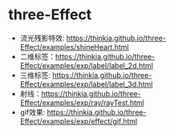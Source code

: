 # three-Effect

+ 流光残影特效: 
https://thinkia.github.io/three-Effect/examples/shineHeart.html
+ 二维标签：https://thinkia.github.io/three-Effect/examples/exp/label/label_2d.html
+ 三维标签: https://thinkia.github.io/three-Effect/examples/exp/label/label_3d.html
+ 射线：https://thinkia.github.io/three-Effect/examples/exp/ray/rayTest.html
+ gif效果: https://thinkia.github.io/three-Effect/examples/exp/effect/gif.html
